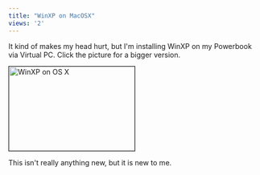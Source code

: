 ```yaml
---
title: "WinXP on MacOSX"
views: '2'
---
```

<p>It kind of makes my head hurt, but I'm installing WinXP on my Powerbook via Virtual PC.  Click the picture for a bigger version.</p>
<p><a href="http://www.mennoboy.com/chris/archives/images/work/xponosx.jpg"><img alt="WinXP on OS X" src="http://www.mennoboy.com/chris/archives/images/work/xponosx-thumb.jpg" width="250" height="168" border="1" /></a></p>
<p>This isn't really anything new, but it is new to me.</p>
